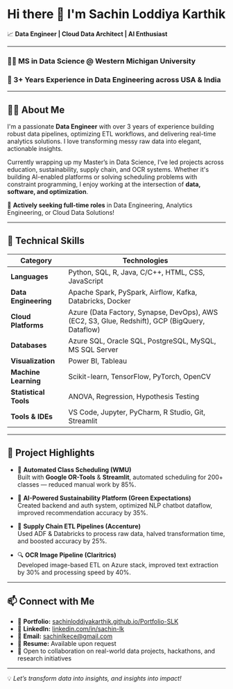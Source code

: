 # Hi there 👋 I'm Sachin Loddiya Karthik

📈 **Data Engineer | Cloud Data Architect | AI Enthusiast**

---

### 👨‍🎓 MS in Data Science @ Western Michigan University  
### 💼 3+ Years Experience in Data Engineering across USA & India

---

## 👨‍💻 About Me

I'm a passionate **Data Engineer** with over 3 years of experience building robust data pipelines, optimizing ETL workflows, and delivering real-time analytics solutions. I love transforming messy raw data into elegant, actionable insights.

Currently wrapping up my Master’s in Data Science, I’ve led projects across education, sustainability, supply chain, and OCR systems. Whether it's building AI-enabled platforms or solving scheduling problems with constraint programming, I enjoy working at the intersection of **data, software, and optimization**.

🌟 **Actively seeking full-time roles** in Data Engineering, Analytics Engineering, or Cloud Data Solutions!

---

## 🚀 Technical Skills

| Category              | Technologies |
|-----------------------|--------------|
| **Languages**         | Python, SQL, R, Java, C/C++, HTML, CSS, JavaScript |
| **Data Engineering**  | Apache Spark, PySpark, Airflow, Kafka, Databricks, Docker |
| **Cloud Platforms**   | Azure (Data Factory, Synapse, DevOps), AWS (EC2, S3, Glue, Redshift), GCP (BigQuery, Dataflow) |
| **Databases**         | Azure SQL, Oracle SQL, PostgreSQL, MySQL, MS SQL Server |
| **Visualization**     | Power BI, Tableau |
| **Machine Learning**  | Scikit-learn, TensorFlow, PyTorch, OpenCV |
| **Statistical Tools** | ANOVA, Regression, Hypothesis Testing |
| **Tools & IDEs**      | VS Code, Jupyter, PyCharm, R Studio, Git, Streamlit |

---

## 📌 Project Highlights

- 🧠 **Automated Class Scheduling (WMU)**  
  Built with **Google OR-Tools** & **Streamlit**, automated scheduling for 200+ classes — reduced manual work by 85%.

- 🌱 **AI-Powered Sustainability Platform (Green Expectations)**  
  Created backend and auth system, optimized NLP chatbot dataflow, improved recommendation accuracy by 35%.

- 🚚 **Supply Chain ETL Pipelines (Accenture)**  
  Used ADF & Databricks to process raw data, halved transformation time, and boosted accuracy by 25%.

- 🔍 **OCR Image Pipeline (Claritrics)**  
  Developed image-based ETL on Azure stack, improved text extraction by 30% and processing speed by 40%.

---

## 📫 Connect with Me

- 🔗 **Portfolio:** [sachinloddiyakarthik.github.io/Portfolio-SLK](https://sachinloddiyakarthik.github.io/Portfolio-SLK/)
- 💼 **LinkedIn:** [linkedin.com/in/sachin-lk](https://linkedin.com/in/sachin-lk)
- 📧 **Email:** [sachinlkece@gmail.com](mailto:sachinlkece@gmail.com)
- 📁 **Resume:** Available upon request  
- 🤝 Open to collaboration on real-world data projects, hackathons, and research initiatives

---

💡 *Let’s transform data into insights, and insights into impact!*

